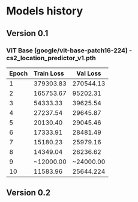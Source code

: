 # Models history

## Version 0.1 
### ViT Base (google/vit-base-patch16-224) - cs2_location_predictor_v1.pth

| Epoch     | Train Loss  | Val Loss    |
|:----------|:------------|-------------|
| 1         | 379303.83 | 270544.13 |
| 2         | 165753.67 | 95202.31  |
| 3         | 54333.33  | 39625.54  |
| 4         | 27237.54  | 29645.87  |
| 5         | 20130.40  | 29045.46  |
| 6         | 17333.91  | 28481.49  |
| 7         | 15180.23  | 25979.16  |
| 8         | 14349.04  | 26236.62  |
| 9         | ~12000.00 | ~24000.00 |
| 10        | 11583.96  | 25644.224 |


## Version 0.2

